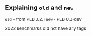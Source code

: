 ## Explaining `old` and `new`

`old` - from PLB 0.2.1
`new` - PLB 0.3-dev

2022 benchmarks did not have any tags
